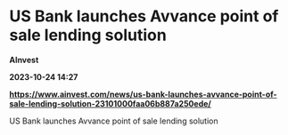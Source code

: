 # US Bank launches Avvance point of sale lending solution
**AInvest**

**2023-10-24 14:27**

**https://www.ainvest.com/news/us-bank-launches-avvance-point-of-sale-lending-solution-23101000faa06b887a250ede/**

US Bank launches Avvance point of sale lending solution
